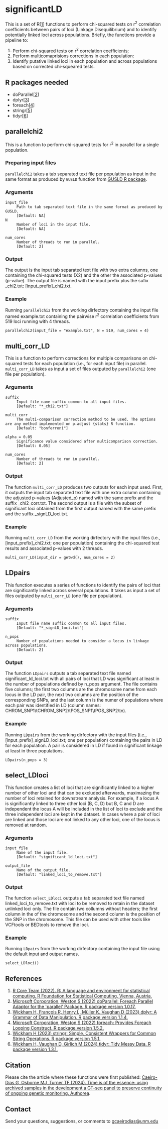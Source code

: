 # significantLD
This is a set of R[[1](#References)] functions to perform chi-squared tests on r<sup>2</sup> correlation coefficients between pairs of loci (Linkage Disequilibrium) and to identify potentially linked loci across populations. Briefly, the functions provide a pipeline to:
1. Perform chi-squared tests on r<sup>2</sup> correlation coefficients;
2. Perform multicomaprisions corrections in each population:
3. Identify putative linked loci in each population and across populations based on corrected chi-squeared tests.

## R packages needed
- doParallel[[2](#References)]
- dplyr[[3](#References)]
- foreach[[4](#References)]
- stringr[[5](#References)]
- tidyr[[6](#References)]

## parallelchi2
This is a function to perform chi-squared tests for r<sup>2</sup> in parallel for a single population.

### Preparing input files
`parallelchi2` takes a tab separated text file per population as input in the same format as produced by `GUSLD` function from [GUSLD R package](https://github.com/AgResearch/GUS-LD).

### Arguments
~~~
input_file
     Path to tab separated text file in the same format as produced by GUSLD.
     [Default: NA]
N
     Number of loci in the input file.
     [Default: NA]

num_cores
     Number of threads to run in parallel.
     [Default: 2]
~~~

### Output
The output is the input tab separated text file with two extra columns, one containing the chi-squared tests (X2) and the other the associated p-values (p-value). The output file is named with the input prefix plus the sufix _chi2.txt: [input_prefix]_chi2.txt.

### Example
Running `parallelchi2` from the working dirfectory containing the input file named example.txt containing the pairwise r<sup>2</sup> correlation coefficients from 519 loci running with 4 threads.
~~~
parallelchi2(input_file = "example.txt", N = 519, num_cores = 4)
~~~

## multi_corr_LD
This is a function to perform corrections for multiple comparisons on chi-squared tests for each population (i.e., for each input file) in parallel. `multi_corr_LD` takes as input a set of files outputed by `parallelchi2` (one file per population).

### Arguments
~~~
suffix
     Input file name suffix common to all input files.
     [Default: "*_chi2.txt"]

multi_corr
     The multi-comparison correction method to be used. The options are any method implemented on p.adjust {stats} R function.
     [Default: "bonferroni"]

alpha = 0.05
     Significance value considered after multicomparison correction.
     [Default: 0.05]

num_cores
     Number of threads to run in parallel.
     [Default: 2]
~~~

### Output
The function `multi_corr_LD` produces two outputs for each input used. First, it outputs the input tab separated text file with one extra column containing the adjusted p-values (Adjusted_p) named with the same prefix and the suffix _chi2_corr.txt. The second output is a file with the subset of significant loci obtained from the first output named with the same prefix and the suffix _signLD_loci.txt. 

### Example
Running `multi_corr_LD` from the working dirfectory with the input files (i.e., [input_prefix]_chi2.txt; one per population) containing the chi-squared test results and associated p-values with 2 threads.
~~~
multi_corr_LD(input_dir = getwd(), num_cores = 2)
~~~

## LDpairs
This function executes a series of functions to identify the pairs of loci that are significantly linked across several populations. It takes as input a set of files outputed by `multi_corr_LD` (one file per population).
 

### Arguments
~~~
suffix
     Input file name suffix common to all input files.
     [Default: "*_signLD_loci.txt"]

n_pops
     Number of populations needed to consider a locus in linkage across populations.
     [Default: 2]
~~~

### Output
The function `LDpairs` outputs a tab separated text file named significant_ld_loci.txt with all pairs of loci that LD was significant at least in the number of populations defined by n_pops argument. The file contains five columns; the first two columns are the chromosome name from each locus in the LD pair, the next two columns are the position of the corresponding SNPs, and the last column is the numer of populations where each pair was identified in LD (column names: CHROM_SNP1\tCHROM_SNP2\tPOS_SNP1\tPOS_SNP2\tn).

### Example
Running `LDpairs` from the working dirfectory with the input files (i.e., [input_prefix]_signLD_loci.txt; one per population) containing the pairs in LD for each population. A pair is considered in LD if found in significant linkage at least in three populations.
~~~
LDpairs(n_pops = 3)
~~~

## select_LDloci
This function creates a list of loci that are significantly linked to a higher number of other loci and that can be excluded afterwards, maximazing the number of loci retained for downstream analysis. For example, if a locus A is significantly linked to three other loci (B, C, D) but B, C and D are independent the locus A will be included in the list of loci to exclude and the three independent loci are kept in the dataset. In cases where a pair of loci are linked and those loci are not linked to any other loci, one of the locus is removed at random.

### Arguments
~~~
input_file
     Name of the input file.
     [Default: "significant_ld_loci.txt"]

output_file
     Name of the output file.
     [Default: "linked_loci_to_remove.txt"]
~~~

### Output
The function `select_LDloci` outputs a tab separated text file named linked_loci_to_remove.txt with loci to be removed to retain in the dataset unlinked loci only. The file contain two collumns without headers; the first column in the of the chromosome and the second column is the position of the SNP in the chromosome. This file can be used with other tools like VCFtools or BEDtools to remove the loci.

### Example
Running `LDpairs` from the working dirfectory containing the input file using the default input and output names.
~~~
select_LDloci()
~~~

## References
1. [R Core Team (2022). R: A language and environment for statistical computing. R Foundation for Statistical Computing, Vienna, Austria.](https://www.R-project.org/)
2. [Microsoft Corporation, Weston S (2022) doParallel: Foreach Parallel Adaptor for the 'parallel' Package. R package version 1.0.17.](https://CRAN.R-project.org/package=doParallel)
3. [Wickham H, François R, Henry L, Müller K, Vaughan D (2023) dplyr: A Grammar of Data Manipulation. R package version 1.1.4.](https://CRAN.R-project.org/package=dplyr)
4. [Microsoft Corporation, Weston S (2022) foreach: Provides Foreach Looping Construct. R package version 1.5.2.](https://CRAN.R-project.org/package=foreach)
5. [Wickham H (2023) stringr: Simple, Consistent Wrappers for Common String Operations. R package version 1.5.1.](https://CRAN.R-project.org/package=stringr)
6. [Wickham H, Vaughan D, Girlich M (2024) tidyr: Tidy Messy Data. R package version 1.3.1.](https://CRAN.R-project.org/package=tidyr)

## Citation
Please cite the article where these functions were first published: [Caeiro-Dias G, Osborne MJ, Turner TF (2024). Time is of the essence: using archived samples in the development a GT-seq panel to preserve continuity of ongoing genetic monitoring. Authorea](https://doi.org/10.22541/au.173501104.41338406/v1).

## Contact
Send your questions, suggestions, or comments to gcaeirodias@unm.edu
